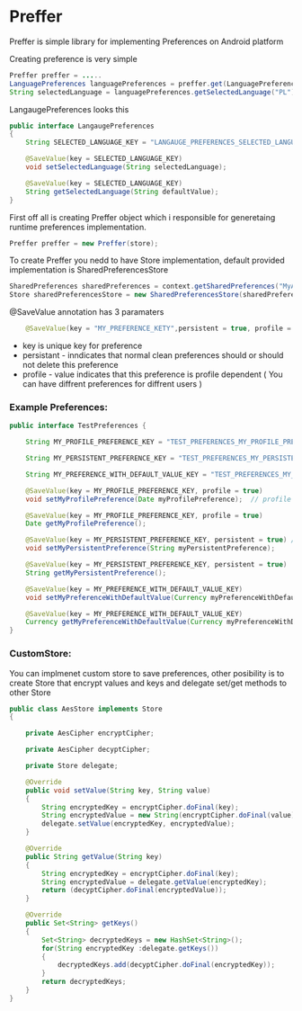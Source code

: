 # Preffer


Preffer is simple library for implementing Preferences on Android platform

Creating preference is very simple
```java
Preffer preffer = .....
LanguagePreferences languagePreferences = preffer.get(LanguagePreferences.class);
String selectedLanguage = languagePreferences.getSelectedLanguage("PL");
```

LangaugePreferences looks this
```java
public interface LangaugePreferences
{
	String SELECTED_LANGUAGE_KEY = "LANGAUGE_PREFERENCES_SELECTED_LANGUAGE";

	@SaveValue(key = SELECTED_LANGUAGE_KEY)
	void setSelectedLanguage(String selectedLanguage);

	@SaveValue(key = SELECTED_LANGUAGE_KEY)
	String getSelectedLanguage(String defaultValue);
}
```

First off all is creating Preffer object which i responsible for generetaing runtime preferences implementation.
```java
Preffer preffer = new Preffer(store);
```

To create Preffer you nedd to have Store implementation, default provided implementation is SharedPreferencesStore

```java
SharedPreferences sharedPreferences = context.getSharedPreferences("MyAppStore", Context.MODE_PRIVATE);
Store sharedPreferencesStore = new SharedPreferencesStore(sharedPreferences);
```

@SaveValue annotation has 3 paramaters
```java
    @SaveValue(key = "MY_PREFERENCE_KETY",persistent = true, profile = true)
```
* key is unique key for preference
* persistant - inndicates that normal clean preferences should or should not delete this preference
* profile - value indicates that this preference is profile dependent ( You can have diffrent preferences for diffrent users )


### Example Preferences:
```java
public interface TestPreferences {

    String MY_PROFILE_PREFERENCE_KEY = "TEST_PREFERENCES_MY_PROFILE_PREFERENCE";

    String MY_PERSISTENT_PREFERENCE_KEY = "TEST_PREFERENCES_MY_PERSISTENT_PREFERENCE";

    String MY_PREFERENCE_WITH_DEFAULT_VALUE_KEY = "TEST_PREFERENCES_MY_PREFERENCE_WITH_DEFAULT_VALUE";

    @SaveValue(key = MY_PROFILE_PREFERENCE_KEY, profile = true)
    void setMyProfilePreference(Date myProfilePreference);  // profile dependent value

    @SaveValue(key = MY_PROFILE_PREFERENCE_KEY, profile = true)
    Date getMyProfilePreference();

    @SaveValue(key = MY_PERSISTENT_PREFERENCE_KEY, persistent = true) // persistent value
    void setMyPersistentPreference(String myPersistentPreference);

    @SaveValue(key = MY_PERSISTENT_PREFERENCE_KEY, persistent = true)
    String getMyPersistentPreference();

    @SaveValue(key = MY_PREFERENCE_WITH_DEFAULT_VALUE_KEY)
    void setMyPreferenceWithDefaultValue(Currency myPreferenceWithDefaultValue);

    @SaveValue(key = MY_PREFERENCE_WITH_DEFAULT_VALUE_KEY)
    Currency getMyPreferenceWithDefaultValue(Currency myPreferenceWithDefaultValue);  // preference getter with default value parameter
}
```

### CustomStore:

You can implmenet custom store to save preferences, other posibility is to create Store that encrypt values and keys and delegate set/get methods to other Store
```java
public class AesStore implements Store
{

	private AesCipher encryptCipher;

	private AesCipher decyptCipher;

	private Store delegate;

	@Override
	public void setValue(String key, String value)
	{
		String encryptedKey = encryptCipher.doFinal(key);
		String encryptedValue = new String(encryptCipher.doFinal(value));
		delegate.setValue(encryptedKey, encryptedValue);
	}

	@Override
	public String getValue(String key)
	{
		String encryptedKey = encryptCipher.doFinal(key);
		String encryptedValue = delegate.getValue(encryptedKey);
		return (decyptCipher.doFinal(encryptedValue));
	}

	@Override
	public Set<String> getKeys()
	{
		Set<String> decryptedKeys = new HashSet<String>();
		for(String encryptedKey :delegate.getKeys())
		{
			decryptedKeys.add(decyptCipher.doFinal(encryptedKey));
		}
		return decryptedKeys;
	}
}
```
